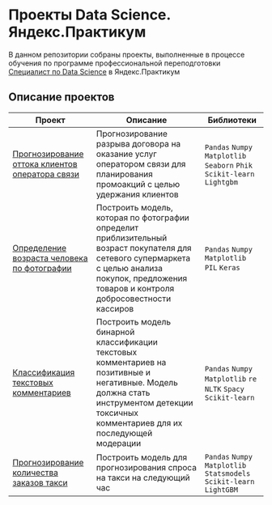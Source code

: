 # Проекты Data Science. Яндекс.Практикум

В данном репозитории собраны проекты, выполненные в процессе обучения по программе профессиональной переподготовки [Специалист по Data Science](https://practicum.yandex.ru/data-scientist/) в Яндекс.Практикум

## Описание проектов
Проект  | Описание  | Библиотеки
------  | --------  | ----------
[Прогнозирование оттока клиентов оператора связи](https://github.com/Rubidubidu/Practicum.DS.projects/tree/main/%D0%9F%D1%80%D0%BE%D0%B3%D0%BD%D0%BE%D0%B7%D0%B8%D1%80%D0%BE%D0%B2%D0%B0%D0%BD%D0%B8%D0%B5%20%D0%BE%D1%82%D1%82%D0%BE%D0%BA%D0%B0%20%D0%BA%D0%BB%D0%B8%D0%B5%D0%BD%D1%82%D0%BE%D0%B2%20%D0%BE%D0%BF%D0%B5%D1%80%D0%B0%D1%82%D0%BE%D1%80%D0%B0%20%D1%81%D0%B2%D1%8F%D0%B7%D0%B8)  | Прогнозирование разрыва договора на оказание услуг оператором связи для планирования промоакций с целью удержания клиентов  | `Pandas` `Numpy` `Matplotlib` `Seaborn` `Phik` `Scikit-learn` `Lightgbm`
[Определение возраста человека по фотографии](https://github.com/Rubidubidu/Practicum.DS.projects/tree/main/%D0%9E%D0%BF%D1%80%D0%B5%D0%B4%D0%B5%D0%BB%D0%B5%D0%BD%D0%B8%D0%B5%20%D0%B2%D0%BE%D0%B7%D1%80%D0%B0%D1%81%D1%82%D0%B0%20%D1%87%D0%B5%D0%BB%D0%BE%D0%B2%D0%B5%D0%BA%D0%B0%20%D0%BF%D0%BE%20%D1%84%D0%BE%D1%82%D0%BE%D0%B3%D1%80%D0%B0%D1%84%D0%B8%D0%B8)  | Построить модель, которая по фотографии определит приблизительный возраст покупателя для сетевого супермаркета с целью анализа покупок, предложения товаров и контроля добросовестности кассиров  | `Pandas` `Numpy` `Matplotlib` `PIL` `Keras`
[Классификация текстовых комментариев](https://github.com/Rubidubidu/Practicum.DS.projects/tree/main/%D0%9A%D0%BB%D0%B0%D1%81%D1%81%D0%B8%D1%84%D0%B8%D0%BA%D0%B0%D1%86%D0%B8%D1%8F%20%D1%82%D0%B5%D0%BA%D1%81%D1%82%D0%BE%D0%B2%D1%8B%D1%85%20%D0%BA%D0%BE%D0%BC%D0%BC%D0%B5%D0%BD%D1%82%D0%B0%D1%80%D0%B8%D0%B5%D0%B2)  | Построить модель бинарной классификации текстовых комментариев на позитивные и негативные. Модель должна стать инструментом детекции токсичных комментариев для их последующей модерации  | `Pandas` `Numpy` `Matplotlib` `re` `NLTK` `Spacy` `Scikit-learn`
[Прогнозирование количества заказов такси](https://github.com/Rubidubidu/Practicum.DS.projects/tree/main/%D0%9F%D1%80%D0%BE%D0%B3%D0%BD%D0%BE%D0%B7%D0%B8%D1%80%D0%BE%D0%B2%D0%B0%D0%BD%D0%B8%D0%B5%20%D0%BA%D0%BE%D0%BB%D0%B8%D1%87%D0%B5%D1%81%D1%82%D0%B2%D0%B0%20%D0%B7%D0%B0%D0%BA%D0%B0%D0%B7%D0%BE%D0%B2%20%D1%82%D0%B0%D0%BA%D1%81%D0%B8)  | Построить модель для прогнозирования спроса на такси на следующий час  | `Pandas` `Numpy` `Matplotlib` `Statsmodels` `Scikit-learn` `LightGBM`
